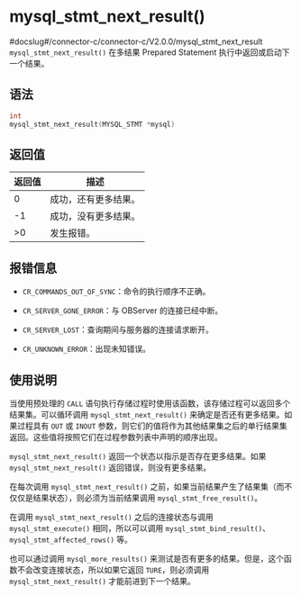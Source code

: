 mysql_stmt_next_result() 
=============================================
#docslug#/connector-c/connector-c/V2.0.0/mysql_stmt_next_result
`mysql_stmt_next_result()` 在多结果 Prepared Statement 执行中返回或启动下一个结果。

语法 
-----------------------

```c
int
mysql_stmt_next_result(MYSQL_STMT *mysql)
```



返回值 
------------------------



| 返回值 |     描述     |
|-----|------------|
| 0   | 成功，还有更多结果。 |
| -1  | 成功，没有更多结果。 |
| \>0 | 发生报错。      |



报错信息 
-------------------------

* `CR_COMMANDS_OUT_OF_SYNC`：命令的执行顺序不正确。

  

* `CR_SERVER_GONE_ERROR`：与 OBServer 的连接已经中断。

  

* `CR_SERVER_LOST`：查询期间与服务器的连接请求断开。

  

* `CR_UNKNOWN_ERROR`：出现未知错误。

  




使用说明 
-------------------------

当使用预处理的 `CALL` 语句执行存储过程时使用该函数，该存储过程可以返回多个结果集。可以循环调用 `mysql_stmt_next_result()` 来确定是否还有更多结果。如果过程具有 `OUT` 或 `INOUT` 参数，则它们的值将作为其他结果集之后的单行结果集返回。这些值将按照它们在过程参数列表中声明的顺序出现。

`mysql_stmt_next_result()` 返回一个状态以指示是否存在更多结果。如果 `mysql_stmt_next_result()` 返回错误，则没有更多结果。

在每次调用 `mysql_stmt_next_result()` 之前，如果当前结果产生了结果集（而不仅仅是结果状态），则必须为当前结果调用 `mysql_stmt_free_result()`。

在调用 `mysql_stmt_next_result()` 之后的连接状态与调用 `mysql_stmt_execute()` 相同，所以可以调用 `mysql_stmt_bind_result()`、`mysql_stmt_affected_rows()` 等。

也可以通过调用 `mysql_more_results()` 来测试是否有更多的结果。但是，这个函数不会改变连接状态，所以如果它返回 `TURE`，则必须调用 `mysql_stmt_next_result()` 才能前进到下一个结果。
